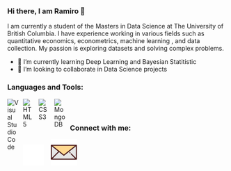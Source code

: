 ### Hi there, I am Ramiro 👋

I am currently a student of the Masters in Data Science at The University of British Columbia. I have experience working in various fields such as quantitative economics, econometrics, machine learning , and data collection. My passion is exploring datasets and solving complex problems.


- 🌱 I’m currently learning Deep Learning and Bayesian Statitistic
- 👯 I’m looking to collaborate in Data Science projects


### Languages and Tools:

<img align="left" alt="Visual Studio Code" width="26px" src="https://cdn.jsdelivr.net/gh/devicons/devicon/icons//python/python-original.svg" style="padding-right:10px;" />
<img align="left" alt="HTML5" width="26px" src="https://cdn.jsdelivr.net/gh/devicons/devicon/icons/r/r-original.svg" style="padding-right:10px;" />
<img align="left" alt="CSS3" width="26px" src="https://cdn.jsdelivr.net/gh/devicons/devicon/icons/postgresql/postgresql-original.svg" style="padding-right:10px;" />
<img align="left" alt="MongoDB" width="26px" src="https://cdn.jsdelivr.net/gh/devicons/devicon/icons/mongodb/mongodb-original.svg" style="padding-right:10px;" />

<br />
<br />

### Connect with me:

[![website](./img/linkedin-dark.svg)](https://www.linkedin.com/in/ramiro-francisco-mejia/)
&nbsp;&nbsp;
[![website](./img/mail5.svg)](mailto:ramiromejiap@gmail.com)




<!--
**RamiroMejia/RamiroMejia** is a ✨ _special_ ✨ repository because its `README.md` (this file) appears on your GitHub profile.

Here are some ideas to get you started:


-->
